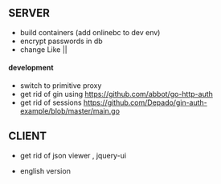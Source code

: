## SERVER

- build containers (add onlinebc to dev env)
- encrypt passwords in db
- change Like ||


#### development
- switch to primitive proxy
- get rid of gin using <https://github.com/abbot/go-http-auth>
- get rid of sessions
    https://github.com/Depado/gin-auth-example/blob/master/main.go

## CLIENT
- get rid of json viewer , jquery-ui

- english version


